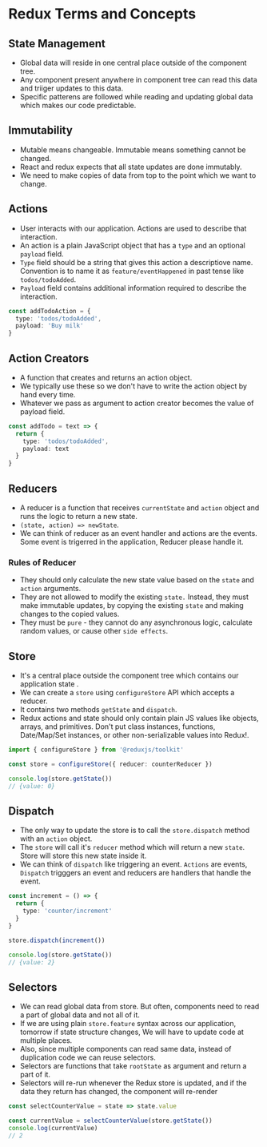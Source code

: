 # Redux Terms and Concepts


## State Management

- Global data will reside in one central place outside of the component tree.
- Any component present anywhere in component tree can read this data and triiger updates to this data.
- Specific patterens are followed while reading and updating global data which makes our code predictable.


## Immutability

- Mutable means changeable. Immutable means something cannot be changed.
- React and redux expects that all state updates are done immutably.
- We need to make copies of data from top to the point which we want to change.



## Actions

- User interacts with our application. Actions are used to describe that interaction.
- An action is a plain JavaScript object that has a `type` and an optional `payload` field.
- `Type` field should be a string that gives this action a descriptiove name. Convention is to name it as `feature/eventHappened` in past tense like `todos/todoAdded`.
- `Payload` field contains additional information required to describe the interaction.

```ts
const addTodoAction = {
  type: 'todos/todoAdded',
  payload: 'Buy milk'
}
```


## Action Creators

- A function that creates and returns an action object.
- We typically use these so we don't have to write the action object by hand every time.
- Whatever we pass as argument to action creator becomes the value of payload field.

```ts
const addTodo = text => {
  return {
    type: 'todos/todoAdded',
    payload: text
  }
}
```


## Reducers

- A reducer is a function that receives `currentState` and `action` object and runs the logic to return a new state.
- `(state, action) => newState`.
- We can think of reducer as an event handler and actions are the events. Some event is trigerred in the application, Reducer please handle it.

### Rules of Reducer

- They should only calculate the new state value based on the `state` and `action` arguments.
- They are not allowed to modify the existing `state.` Instead, they must make immutable updates, by copying the existing `state` and making changes to the copied values.
- They must be `pure` - they cannot do any asynchronous logic, calculate random values, or cause other `side effects`.



## Store

- It's a central place outside the component tree which contains our application state .
- We can create a `store` using `configureStore` API which accepts a reducer.
- It contains two methods `getState` and `dispatch`.
- Redux actions and state should only contain plain JS values like objects, arrays, and primitives. Don't put class instances, functions, Date/Map/Set instances, or other non-serializable values into Redux!.

```ts
import { configureStore } from '@reduxjs/toolkit'

const store = configureStore({ reducer: counterReducer })

console.log(store.getState())
// {value: 0}
```


## Dispatch

- The only way to update the store is to call the `store.dispatch` method with an `action` object.
- The `store` will call it's `reducer` method which will return a new `state`. Store will store this new state inside it.
- We can think of `dispatch` like triggering an event. `Actions` are events, `Dispatch` trigggers an event and reducers are handlers that handle the event.

```ts
const increment = () => {
  return {
    type: 'counter/increment'
  }
}

store.dispatch(increment())

console.log(store.getState())
// {value: 2}
```


## Selectors

- We can read global data from store. But often, components need to read a part of global data and not all of it.
- If we are using plain `store.feature` syntax across our application, tomorrow if state structure changes, We will have to update code at multiple places.
- Also, since multiple components can read same data, instead of duplication code we can reuse selectors.
- Selectors are functions that take `rootState` as argument and return a part of it.
- Selectors will re-run whenever the Redux store is updated, and if the data they return has changed, the component will re-render

```ts
const selectCounterValue = state => state.value

const currentValue = selectCounterValue(store.getState())
console.log(currentValue)
// 2
```
